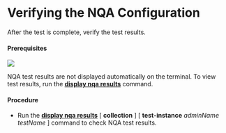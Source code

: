 Verifying the NQA Configuration
===============================

After the test is complete, verify the test results.

#### Prerequisites

![](../../../../public_sys-resources/note_3.0-en-us.png) 

NQA test results are not displayed automatically on the terminal. To view test results, run the [**display nqa results**](cmdqueryname=display+nqa+results) command.



#### Procedure

* Run the [**display nqa results**](cmdqueryname=display+nqa+results) [ **collection** ] [ **test-instance** *adminName* *testName* ] command to check NQA test results.